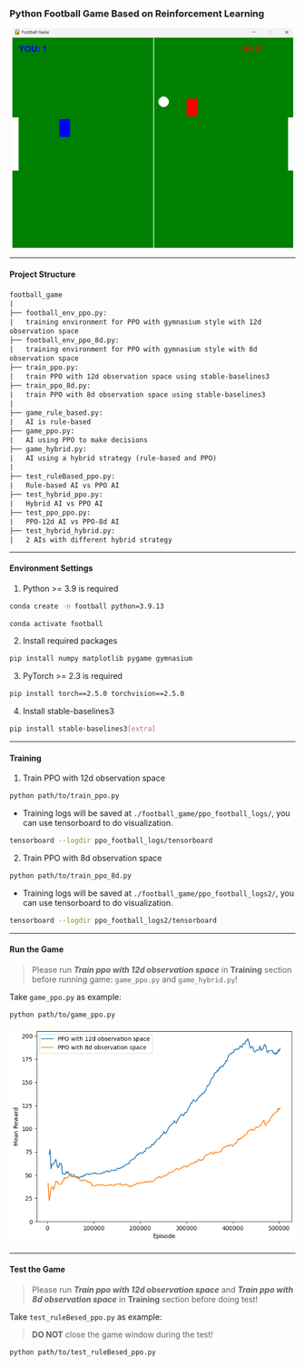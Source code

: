 ### Python Football Game Based on Reinforcement Learning

<div style="text-align: center;"><img src="images/game.png" style="zoom: 50%;" /></div>

___
#### Project Structure
```text
football_game
|
├── football_env_ppo.py:  
|   training environment for PPO with gymnasium style with 12d observation space
├── football_env_ppo_8d.py:  
|   training environment for PPO with gymnasium style with 8d observation space
├── train_ppo.py: 
|   train PPO with 12d observation space using stable-baselines3 
├── train_ppo_8d.py: 
|   train PPO with 8d observation space using stable-baselines3 
|
├── game_rule_based.py: 
|   AI is rule-based
├── game_ppo.py: 
|   AI using PPO to make decisions
├── game_hybrid.py: 
|   AI using a hybrid strategy (rule-based and PPO)
|
├── test_ruleBased_ppo.py:
|   Rule-based AI vs PPO AI
├── test_hybrid_ppo.py:
|   Hybrid AI vs PPO AI
├── test_ppo_ppo.py:
|   PPO-12d AI vs PPO-8d AI
├── test_hybrid_hybrid.py:
|   2 AIs with different hybrid strategy
```
___

#### Environment Settings
1. Python >= 3.9 is required
```bash
conda create -n football python=3.9.13
```
```bash
conda activate football
```
2. Install required packages
```bash
pip install numpy matplotlib pygame gymnasium
```
3. PyTorch >= 2.3 is required
```bash
pip install torch==2.5.0 torchvision==2.5.0
```
4. Install stable-baselines3
```bash
pip install stable-baselines3[extra]
```
___

#### Training

1. Train PPO with 12d observation space
```bash
python path/to/train_ppo.py
```
- Training logs will be saved at `./football_game/ppo_football_logs/`, you can use tensorboard to do visualization.
```bash
tensorboard --logdir ppo_football_logs/tensorboard
```

2. Train PPO with 8d observation space
```bash
python path/to/train_ppo_8d.py
```
- Training logs will be saved at `./football_game/ppo_football_logs2/`, you can use tensorboard to do visualization.
```bash
tensorboard --logdir ppo_football_logs2/tensorboard
```
___
#### Run the Game
> Please run ***Train ppo with 12d observation space*** in **Training** section before running game: `game_ppo.py` and `game_hybrid.py`! 

Take `game_ppo.py` as example:
```bash
python path/to/game_ppo.py
```

<div style="text-align: center;"><img src="images/12dvs8d.png" style="zoom: 75%;" /></div>

___

#### Test the Game
> Please run ***Train ppo with 12d observation space*** and ***Train ppo with 8d observation space*** in **Training** section before doing test!

Take `test_ruleBesed_ppo.py` as example:
> **DO NOT** close the game window during the test!
```bash
python path/to/test_ruleBesed_ppo.py
```

